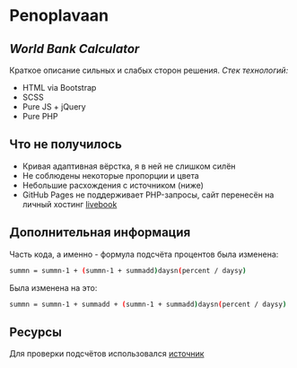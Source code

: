# Penoplavaan
## _World Bank Calculator_
 

Краткое описание сильных и слабых сторон решения.
_Стек технологий:_
- HTML via Bootstrap 
- SCSS
- Pure JS + jQuery
- Pure PHP
## Что не получилось

- Кривая адаптивная вёрстка, я в ней не слишком силён
- Не соблюдены некоторые пропорции и цвета 
- Небольшие расхождения с источником (ниже)
- GitHub Pages не поддерживает PHP-запросы, сайт перенесён на личный хостинг [livebook]

## Дополнительная информация

Часть кода, а именно - формула подсчёта процентов была изменена:


```sh
summn = summn-1 + (summn-1 + summadd)daysn(percent / daysy)
```

Была изменена на это:

```sh
summn = summn-1 + summadd + (summn-1 + summadd)daysn(percent / daysy) 
```

## Ресурсы

Для проверки подсчётов использовался  [источник][fin]

  

 

   [fin]: <https://vashifinancy.ru/finansovye-kalkulyatory/kalkulyator-vklada-s-kapitalizatziey-protzentov/>
   [livebook]: <https://livebook72.ru/worldbankcalc/>
    

